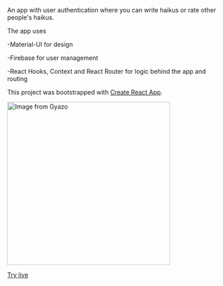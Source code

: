 An app with user authentication where you can write haikus or rate other people's haikus.

The app uses

-Material-UI for design

-Firebase for user management

-React Hooks, Context and React Router for logic behind the app and routing

This project was bootstrapped with [Create React App](https://github.com/facebook/create-react-app).

<img src="https://i.gyazo.com/01d08d93ad4c430c2badc5a52c6207ca.png" alt="Image from Gyazo" width="375"/>

[Try live]("https://haikuu.herokuapp.com/")

